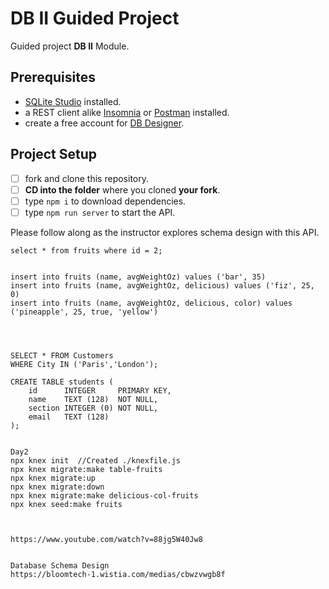 # DB II Guided Project

Guided project **DB II** Module.

## Prerequisites

- [SQLite Studio](https://sqlitestudio.pl/index.rvt?act=download) installed.
- a REST client alike [Insomnia](https://insomnia.rest/download/) or [Postman](https://www.getpostman.com/downloads/) installed.
- create a free account for [DB Designer](https://dbdesigner.net).

## Project Setup

- [ ] fork and clone this repository.
- [ ] **CD into the folder** where you cloned **your fork**.
- [ ] type `npm i` to download dependencies.
- [ ] type `npm run server` to start the API.

Please follow along as the instructor explores schema design with this API.


```
select * from fruits where id = 2;


insert into fruits (name, avgWeightOz) values ('bar', 35)
insert into fruits (name, avgWeightOz, delicious) values ('fiz', 25, 0)
insert into fruits (name, avgWeightOz, delicious, color) values ('pineapple', 25, true, 'yellow')




SELECT * FROM Customers
WHERE City IN ('Paris','London');

CREATE TABLE students (
    id      INTEGER     PRIMARY KEY,
    name    TEXT (128)  NOT NULL,
    section INTEGER (0) NOT NULL,
    email   TEXT (128) 
);


Day2
npx knex init  //Created ./knexfile.js
npx knex migrate:make table-fruits
npx knex migrate:up 
npx knex migrate:down
npx knex migrate:make delicious-col-fruits
npx knex seed:make fruits



https://www.youtube.com/watch?v=88jg5W40Jw8


Database Schema Design 
https://bloomtech-1.wistia.com/medias/cbwzvwgb8f
```